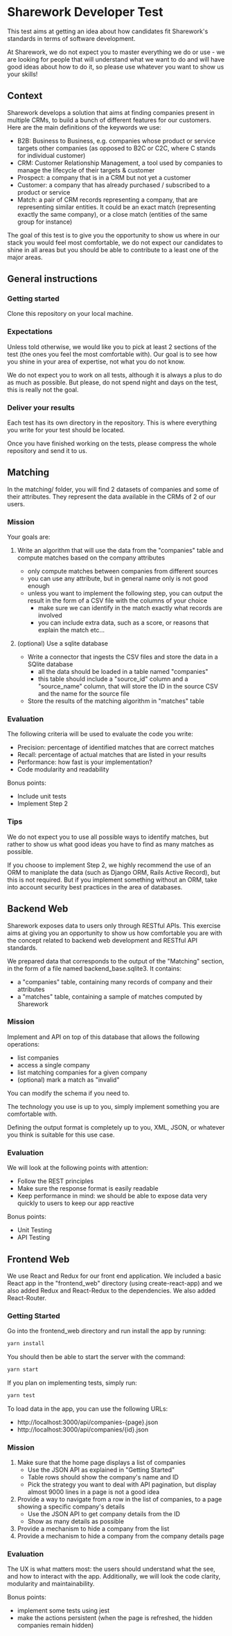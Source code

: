 # Sharework Developer Test

This test aims at getting an idea about how candidates fit Sharework's standards in terms of software development.

At Sharework, we do not expect you to master everything we do or use - we are looking for people that will understand what we want to do and will have good ideas about how to do it, so please use whatever you want to show us your skills!

## Context

Sharework develops a solution that aims at finding companies present in multiple CRMs, to build a bunch of different features for our customers.
Here are the main definitions of the keywords we use:

- B2B: Business to Business, e.g. companies whose product or service targets other companies (as opposed to B2C or C2C, where C stands for individual customer)
- CRM: Customer Relationship Management, a tool used by companies to manage the lifecycle of their targets & customer
- Prospect: a company that is in a CRM but not yet a customer
- Customer: a company that has already purchased / subscribed to a product or service
- Match: a pair of CRM records representing a company, that are representing similar entities. It could be an exact match (representing exactly the same company), or a close match (entities of the same group for instance)

The goal of this test is to give you the opportunity to show us where in our stack you would feel most comfortable, we do not expect our candidates to shine in all areas but you should be able to contribute to a least one of the major areas.

## General instructions

### Getting started

Clone this repository on your local machine.

### Expectations

Unless told otherwise, we would like you to pick at least 2 sections of the test (the ones you feel the most comfortable with). Our goal is to see how you shine in your area of expertise, not what you do not know.

We do not expect you to work on all tests, although it is always a plus to do as much as possible. But please, do not spend night and days on the test, this is really not the goal.

### Deliver your results

Each test has its own directory in the repository. This is where everything you write for your test should be located.

Once you have finished working on the tests, please compress the whole repository and send it to us.

## Matching

In the matching/ folder, you will find 2 datasets of companies and some of their attributes.
They represent the data available in the CRMs of 2 of our users.

### Mission

Your goals are:

1. Write an algorithm that will use the data from the "companies" table and compute matches based on the company attributes

   - only compute matches between companies from different sources
   - you can use any attribute, but in general name only is not good enough
   - unless you want to implement the following step, you can output the result in the form of a CSV file with the columns of your choice
     - make sure we can identify in the match exactly what records are involved
     - you can include extra data, such as a score, or reasons that explain the match etc...

2. (optional) Use a sqlite database
   - Write a connector that ingests the CSV files and store the data in a SQlite database
     - all the data should be loaded in a table named "companies"
     - this table should include a "source_id" column and a "source_name" column, that will store the ID in the source CSV and the name for the source file
   - Store the results of the matching algorithm in "matches" table

### Evaluation

The following criteria will be used to evaluate the code you write:

- Precision: percentage of identified matches that are correct matches
- Recall: percentage of actual matches that are listed in your results
- Performance: how fast is your implementation?
- Code modularity and readability

Bonus points:

- Include unit tests
- Implement Step 2

### Tips

We do not expect you to use all possible ways to identify matches, but rather to show us what good ideas you have to find as many matches as possible.

If you choose to implement Step 2, we highly recommend the use of an ORM to maniplate the data (such as Django ORM, Rails Active Record), but this is not required. But if you implement something without an ORM, take into account security best practices in the area of databases.

## Backend Web

Sharework exposes data to users only through RESTful APIs. This exercise aims at giving you an opportunity to show us how comfortable you are with the concept related to backend web development and RESTful API standards.

We prepared data that corresponds to the output of the "Matching" section, in the form of a file named backend_base.sqlite3.
It contains:

- a "companies" table, containing many records of company and their attributes
- a "matches" table, containing a sample of matches computed by Sharework

### Mission

Implement and API on top of this database that allows the following operations:

- list companies
- access a single company
- list matching companies for a given company
- (optional) mark a match as "invalid"

You can modify the schema if you need to.

The technology you use is up to you, simply implement something you are comfortable with.

Defining the output format is completely up to you, XML, JSON, or whatever you think is suitable for this use case.

### Evaluation

We will look at the following points with attention:

- Follow the REST principles
- Make sure the response format is easily readable
- Keep performance in mind: we should be able to expose data very quickly to users to keep our app reactive

Bonus points:

- Unit Testing
- API Testing

## Frontend Web

We use React and Redux for our front end application.
We included a basic React app in the "frontend_web" directory (using create-react-app) and we also added Redux and React-Redux to the dependencies. We also added React-Router.

### Getting Started

Go into the frontend_web directory and run install the app by running:

```bash
yarn install
```

You should then be able to start the server with the command:

```bash
yarn start
```

If you plan on implementing tests, simply run:

```bash
yarn test
```

To load data in the app, you can use the following URLs:

- http://localhost:3000/api/companies-{page}.json
- http://localhost:3000/api/companies/{id}.json

### Mission

1. Make sure that the home page displays a list of companies
   - Use the JSON API as explained in "Getting Started"
   - Table rows should show the company's name and ID
   - Pick the strategy you want to deal with API pagination, but display almost 9000 lines in a page is not a good idea
2. Provide a way to navigate from a row in the list of companies, to a page showing a specific company's details
   - Use the JSON API to get company details from the ID
   - Show as many details as possible
3. Provide a mechanism to hide a company from the list
4. Provide a mechanism to hide a company from the company details page

### Evaluation

The UX is what matters most: the users should understand what the see, and how to interact with the app.
Additionally, we will look the code clarity, modularity and maintainability.

Bonus points:

- implement some tests using jest
- make the actions persistent (when the page is refreshed, the hidden companies remain hidden)
